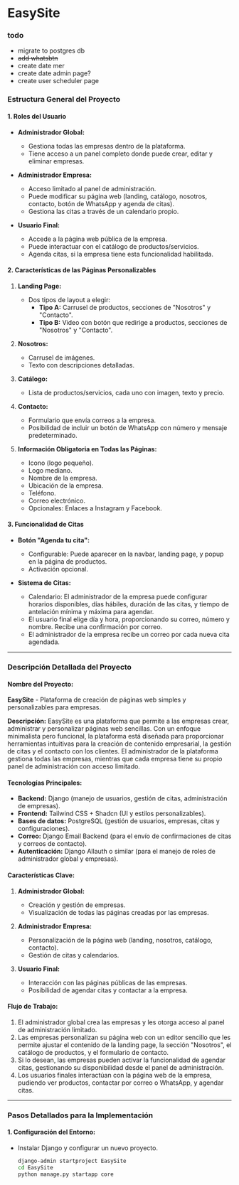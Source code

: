 # EasySite

### todo
- migrate to postgres db
- ~~add whatsbtn~~
- create date mer
- create date admin page?
- create user scheduler page



### **Estructura General del Proyecto**

#### **1. Roles del Usuario**
- **Administrador Global:**
   - Gestiona todas las empresas dentro de la plataforma.
   - Tiene acceso a un panel completo donde puede crear, editar y eliminar empresas.
   
- **Administrador Empresa:**
   - Acceso limitado al panel de administración.
   - Puede modificar su página web (landing, catálogo, nosotros, contacto, botón de WhatsApp y agenda de citas).
   - Gestiona las citas a través de un calendario propio.
   
- **Usuario Final:**
   - Accede a la página web pública de la empresa.
   - Puede interactuar con el catálogo de productos/servicios.
   - Agenda citas, si la empresa tiene esta funcionalidad habilitada.

#### **2. Características de las Páginas Personalizables**
1. **Landing Page:**
   - Dos tipos de layout a elegir:
     - **Tipo A:** Carrusel de productos, secciones de "Nosotros" y "Contacto".
     - **Tipo B:** Video con botón que redirige a productos, secciones de "Nosotros" y "Contacto".
   
2. **Nosotros:**
   - Carrusel de imágenes.
   - Texto con descripciones detalladas.

3. **Catálogo:**
   - Lista de productos/servicios, cada uno con imagen, texto y precio.

4. **Contacto:**
   - Formulario que envía correos a la empresa.
   - Posibilidad de incluir un botón de WhatsApp con número y mensaje predeterminado.

5. **Información Obligatoria en Todas las Páginas:**
   - Icono (logo pequeño).
   - Logo mediano.
   - Nombre de la empresa.
   - Ubicación de la empresa.
   - Teléfono.
   - Correo electrónico.
   - Opcionales: Enlaces a Instagram y Facebook.

#### **3. Funcionalidad de Citas**
   - **Botón "Agenda tu cita":** 
     - Configurable: Puede aparecer en la navbar, landing page, y popup en la página de productos.
     - Activación opcional.

   - **Sistema de Citas:**
     - Calendario: El administrador de la empresa puede configurar horarios disponibles, días hábiles, duración de las citas, y tiempo de antelación mínima y máxima para agendar.
     - El usuario final elige día y hora, proporcionando su correo, número y nombre. Recibe una confirmación por correo.
     - El administrador de la empresa recibe un correo por cada nueva cita agendada.

---

### **Descripción Detallada del Proyecto**

#### **Nombre del Proyecto:** 
**EasySite** - Plataforma de creación de páginas web simples y personalizables para empresas.

**Descripción:**
EasySite es una plataforma que permite a las empresas crear, administrar y personalizar páginas web sencillas. Con un enfoque minimalista pero funcional, la plataforma está diseñada para proporcionar herramientas intuitivas para la creación de contenido empresarial, la gestión de citas y el contacto con los clientes. El administrador de la plataforma gestiona todas las empresas, mientras que cada empresa tiene su propio panel de administración con acceso limitado.

#### **Tecnologías Principales:**
- **Backend:** Django (manejo de usuarios, gestión de citas, administración de empresas).
- **Frontend:** Tailwind CSS + Shadcn (UI y estilos personalizables).
- **Bases de datos:** PostgreSQL (gestión de usuarios, empresas, citas y configuraciones).
- **Correo:** Django Email Backend (para el envío de confirmaciones de citas y correos de contacto).
- **Autenticación:** Django Allauth o similar (para el manejo de roles de administrador global y empresas).

#### **Características Clave:**
1. **Administrador Global:**
   - Creación y gestión de empresas.
   - Visualización de todas las páginas creadas por las empresas.

2. **Administrador Empresa:**
   - Personalización de la página web (landing, nosotros, catálogo, contacto).
   - Gestión de citas y calendarios.

3. **Usuario Final:**
   - Interacción con las páginas públicas de las empresas.
   - Posibilidad de agendar citas y contactar a la empresa.

#### **Flujo de Trabajo:**
1. El administrador global crea las empresas y les otorga acceso al panel de administración limitado.
2. Las empresas personalizan su página web con un editor sencillo que les permite ajustar el contenido de la landing page, la sección "Nosotros", el catálogo de productos, y el formulario de contacto.
3. Si lo desean, las empresas pueden activar la funcionalidad de agendar citas, gestionando su disponibilidad desde el panel de administración.
4. Los usuarios finales interactúan con la página web de la empresa, pudiendo ver productos, contactar por correo o WhatsApp, y agendar citas.

---

### **Pasos Detallados para la Implementación**

#### **1. Configuración del Entorno:**
- Instalar Django y configurar un nuevo proyecto.
  ```bash
  django-admin startproject EasySite
  cd EasySite
  python manage.py startapp core